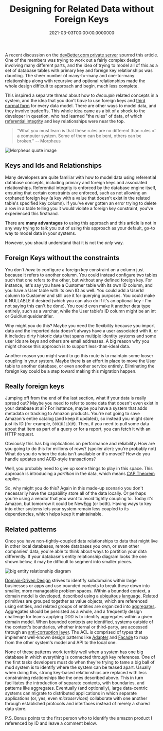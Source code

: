﻿---
title: Designing for Related Data without Foreign Keys
date: "2021-03-03T00:00:00.0000000"
description: A recent discussion on devBetter.com about how to model data in a loosely-coupled manner spurred this article which describes a few different ways to model data without referential integrity and foreign keys.
featuredImage: /img/related-data-without-foreign-keys.png
---

A recent discussion on the [devBetter.com private server](https://devBetter.com/) spurred this article. One of the members was trying to work out a fairly complex design involving many different parts, and the idea of trying to model all of this as a set of database tables with primary key and foreign key relationships was daunting. The sheer number of many-to-many and one-to-many relationships along with recursive and optional relationships made the whole design difficult to approach and begin, much less complete.

This inspired a separate thread about how to *decouple* related concepts in a system, and the idea that you don't *have* to use foreign keys and [third normal form](https://en.wikipedia.org/wiki/Third_normal_form) for every data model. There are other ways to model data, and they involve tradeoffs. This whole idea came as a bit of a shock to the developer in question, who had learned "the rules" of data, of which [referential integrity](https://en.wikipedia.org/wiki/Referential_integrity) and key relationships were near the top.

>"What you must learn is that these rules are no different than rules of a computer system. Some of them can be bent, others can be broken." -- Morpheus

![Morpheus quote image](https://i.imgflip.com/505vbr.jpg)

## Keys and Ids and Relationships

Many developers are quite familiar with how to model data using referential database concepts, including primary and foreign keys and associated relationships. Referential integrity is enforced by the database engine itself, ensuring that certain constraints are enforced, such as not allowing an orphaned foreign key (a key with a value that doesn't exist in the related table's specified key column). If you've ever gotten an error trying to delete a row in a table telling you it would violate a foreign key constraint, you've experienced this firsthand.

There are **many advantages** to using this approach and this article is not in any way trying to talk you out of using this approach as your default, go-to way to model data in your systems.

However, you should understand that it is not the *only* way.

## Foreign Keys without the constraints

You don't *have* to configure a foreign key constraint on a column just because it refers to another column. You could instead configure two tables such that one refers to the other, but without any defined foreign key. For instance, let's say you have a Customer table with its own ID column, and you have a User table with its own ID as well. You could add a UserId column to Customer and still use it for querying purposes. You could make it NULLABLE if desired (which you can also do if it's an optional key - I'm not saying this can't be done). You could even make it another data type entirely, such as a varchar, while the User table's ID column might be an int or Guid/uniqueidentifier.

Why might you do this? Maybe you need the flexibility because you import data and the imported data doesn't always have a user associated with it, or it includes dirty historic data that spans multiple identity systems and some user ids are keys and others are email addresses. A big reason why you might choose this approach is to support less-than-ideal data.

Another reason you might want to go this route is to maintain some looser coupling in your system. Maybe there is an effort in place to move the User table to another database, or even another service entirely. Eliminating the foreign key could be a step toward making this migration happen.

## Really foreign keys

Jumping off from the end of the last section, what if your data is really spread out? Maybe you need to refer to some data that doesn't even exist in your database at all? For instance, maybe you have a system that adds metadata or tracking to Amazon products. You're not going to save Amazon's entire catalog (and keep it updated), so instead you might store just its ID (for example, `B001DJLD1M`). Then, if you need to pull some data about that item as part of a query or for a report, you can fetch it with an HTTP request.

Obviously this has big implications on performance and reliability. How are you going to do this for millions of rows? (spoiler alert: you're probably not) What do you do when the data isn't available or it's moved? How do you handle updates and ACID-style transactions?

Well, you probably need to give up some things to play in this space. This approach is introducing a *partition* in the data, which means [CAP Theorem](https://ardalis.com/cap-pacelc-and-microservices/) applies.

So, why might you do this? Again in this made-up scenario you don't necessarily have the capability store all of the data locally. Or perhaps you're using a vendor that you want to avoid tightly coupling to. Today it's Amazon, but tomorrow it could be NewEgg (or both). Having ways to key into other systems lets your system remain less coupled to its dependencies, which helps keep it maintainable.

## Related patterns

Once you have non-tightly-coupled data relationships to data that might live in other local databases, remote databases you own, or even other companies' data, you're able to think about ways to partition your data differently. If your database's entity relationship diagram looks the one shown below, it may be difficult to segment into smaller pieces.

![big entity relationship diagram](/img/entity-relationship-diagram.png)

[Domain-Driven Design](https://www.pluralsight.com/courses/domain-driven-design-fundamentals) strives to identify subdomains within large businesses or apps and use bounded contexts to break these down into smaller, more manageable problem spaces. Within a bounded context, a domain model is developed, described using a [ubiquitous language](https://deviq.com/domain-driven-design/ubiquitous-language). Related primitives are grouped together as value objects, which are referenced using entities, and related groups of entities are organized into [aggregates](https://deviq.com/domain-driven-design/aggregate-pattern). Aggregates should be persisted as a whole, and a frequently design challenge for teams applying DDD is to identify aggregates within a given domain model. When bounded contexts are identified, systems outside of the context's boundaries, whether internal or third-party, are accessed through an [anti-corruption layer](https://deviq.com/domain-driven-design/anti-corruption-layer). The ACL is comprised of types that implement well-known design patterns like [Adapter](https://www.pluralsight.com/courses/c-sharp-design-patterns-adapter) and [Facade](https://www.pluralsight.com/courses/csharp-design-patterns-facade) to map from the other system's model and API to the local one.

None of these patterns work terribly well when a system has one big database in which everything is connected through key references. One of the first tasks developers must do when they're trying to tame a big ball of mud system is to identify where the system can be teased apart. Usually when doing this, strong key-based relationships are replaced with less constraining relationships like the ones described above. This in turn facilitates the introduction of separate contexts, with boundaries, and patterns like aggregates. Eventually (and optionally), large data-centric systems can migrate to distributed applications in which separate applications (or, yes, even *microservices*) collaborate with one another through established protocols and interfaces instead of merely a shared data store.

P.S. Bonus points to the first person who to identify the amazon product I referenced by ID and leave a comment below.

